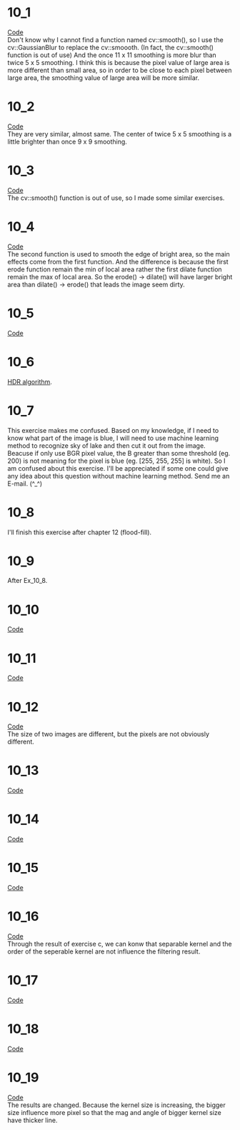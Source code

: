# 10_1
[Code](./10_1)  
Don't know why I cannot find a function named cv::smooth(), so I use the cv::GaussianBlur to replace the cv::smoooth. (In fact, the cv::smooth() function is out of use) And the once 11 x 11 smoothing is more blur than twice 5 x 5 smoothing. I think this is because the pixel value of large area is more different than small area, so in order to be close to each pixel between large area, the smoothing value of large area will be more similar.
#

# 10_2
[Code](./10_2)  
They are very similar, almost same. The center of twice 5 x 5 smoothing is a little brighter than once 9 x 9 smoothing.
#

# 10_3
[Code](./10_3)  
The cv::smooth() function is out of use, so I made some similar exercises.
#

# 10_4
[Code](./10_4)  
The second function is used to smooth the edge of bright area, so the main effects come from the first function. And the difference is because the first erode function remain the min of local area rather the first dilate function remain the max of local area. So the erode() -> dilate() will have larger bright area than dilate() -> erode() that leads the image seem dirty.
#

# 10_5
[Code](./10_5)
#

# 10_6
[HDR algorithm](https://docs.opencv.org/3.0-beta/doc/tutorials/photo/hdr_imaging/hdr_imaging.html).
#

# 10_7
This exercise makes me confused. Based on my knowledge, if I need to know what part of the image is blue, I will need to use machine learning method to recognize sky of lake and then cut it out from the image. Beacuse if only use BGR pixel value, the B greater than some threshold (eg. 200) is not meaning for the pixel is blue (eg. [255, 255, 255] is white). So I am confused about this exercise. I'll be  appreciated if some one could give any idea about this question without machine learning method. Send me an E-mail. (^_^) 
#

# 10_8
I'll finish this exercise after chapter 12 (flood-fill).
#

# 10_9
After Ex_10_8.
#

# 10_10
[Code](./10_10)
#

# 10_11
[Code](./10_11)
#

# 10_12
[Code](./10_12)  
The size of two images are different, but the pixels are not obviously different. 
#

# 10_13
[Code](./10_13)
#

# 10_14
[Code](./10_14)
#

# 10_15
[Code](./10_15)
#

# 10_16
[Code](./10_16)  
Through the result of exercise c, we can konw that separable kernel and the order of the seperable kernel are not influence the filtering result.
#

# 10_17
[Code](./10_17)
#

# 10_18
[Code](./10_18)
#

# 10_19
[Code](./10_19)  
The results are changed. Because the kernel size is increasing, the bigger size influence more pixel so that the mag and angle of bigger kernel size have thicker line.
#

